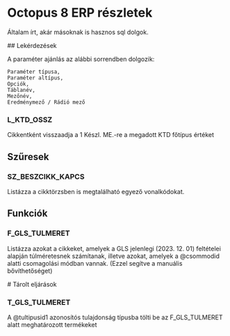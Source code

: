 # Octopus 8 ERP részletek

Általam írt, akár másoknak is hasznos sql dolgok.

## Lekérdezések

A paraméter ajánlás az alábbi sorrendben dolgozik:

```
Paraméter típusa, 
Paraméter altípus, 
Opciók, 
Táblanév, 
Mezőnév, 
Eredménymező / Rádió mező
```

### L_KTD_OSSZ

Cikkentként visszaadja a 1 Készl. ME.-re a megadott KTD főtípus értéket

## Szűresek

### SZ_BESZCIKK_KAPCS

Listázza a cikktörzsben is megtalálható egyező vonalkódokat.

## Funkciók

### F_GLS_TULMERET

Listázza azokat a cikkeket, amelyek a GLS jelenlegi (2023. 12. 01) feltételei alapján túlméretesnek számítanak, illetve azokat, amelyek a @csommodid alatti csomagolási módban vannak. (Ezzel segítve a manuális bővíthetőséget)

# Tárolt eljárások

### T_GLS_TULMERET

A @tultipusid1 azonosítós tulajdonság típusba tölti be az F_GLS_TULMERET alatt meghatározott termékeket